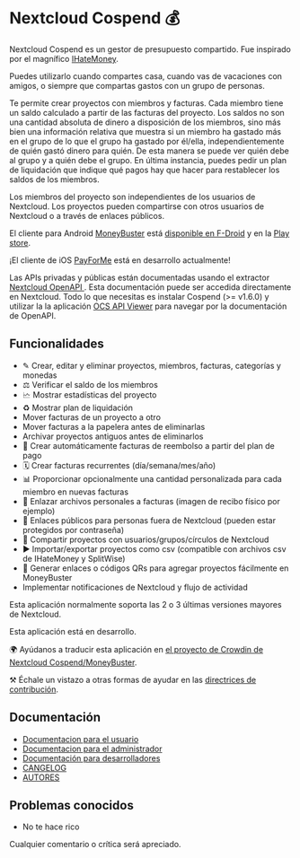 # Nextcloud Cospend 💰

Nextcloud Cospend es un gestor de presupuesto compartido. Fue inspirado por el magnífico [IHateMoney](https://github.com/spiral-project/ihatemoney/).

Puedes utilizarlo cuando compartes casa, cuando vas de vacaciones con amigos, o siempre que compartas gastos con un grupo de personas.

Te permite crear proyectos con miembros y facturas. Cada miembro tiene un saldo calculado a partir de las facturas del proyecto. Los saldos no son una cantidad absoluta de dinero a disposición de los miembros, sino más bien una información relativa que muestra si un miembro ha gastado más en el grupo de lo que el grupo ha gastado por él/ella, independientemente de quién gastó dinero para quién. De esta manera se puede ver quién debe al grupo y a quién debe el grupo. En última instancia, puedes pedir un plan de liquidación que indique qué pagos hay que hacer para restablecer los saldos de los miembros.

Los miembros del proyecto son independientes de los usuarios de Nextcloud. Los proyectos pueden compartirse con otros usuarios de Nextcloud o a través de enlaces públicos.

El cliente para Android [MoneyBuster](https://gitlab.com/eneiluj/moneybuster) está [disponible en F-Droid](https://f-droid.org/packages/net.eneiluj.moneybuster/) y en la [Play store](https://play.google.com/store/apps/details?id=net.eneiluj.moneybuster).

¡El cliente de iOS [PayForMe](https://github.com/mayflower/PayForMe) está en desarrollo actualmente!

Las APIs privadas y públicas están documentadas usando el extractor [Nextcloud OpenAPI ](https://github.com/nextcloud/openapi-extractor/). Esta documentación puede ser accedida directamente en Nextcloud. Todo lo que necesitas es instalar Cospend (>= v1.6.0) y utilizar la la aplicación [OCS API Viewer](https://apps.nextcloud.com/apps/ocs_api_viewer) para navegar por la documentación de OpenAPI.

## Funcionalidades

* ✎ Crear, editar y eliminar proyectos, miembros, facturas, categorías y monedas
* ⚖ Verificar el saldo de los miembros
* 🗠 Mostrar estadísticas del proyecto
* ♻️ Mostrar plan de liquidación
* Mover facturas de un proyecto a otro
* Mover facturas a la papelera antes de eliminarlas
* Archivar proyectos antiguos antes de eliminarlos
* 🎇 Crear automáticamente facturas de reembolso a partir del plan de pago
* 🗓️ Crear facturas recurrentes (día/semana/mes/año)
* 📊 Proporcionar opcionalmente una cantidad personalizada para cada miembro en nuevas facturas
* 🔗 Enlazar archivos personales a facturas (imagen de recibo físico por ejemplo)
* 👩 Enlaces públicos para personas fuera de Nextcloud (pueden estar protegidos por contraseña)
* 👫 Compartir proyectos con usuarios/grupos/círculos de Nextcloud
* ► Importar/exportar proyectos como csv (compatible con archivos csv de IHateMoney y SplitWise)
* 🔗 Generar enlaces o códigos QRs para agregar proyectos fácilmente en MoneyBuster
* Implementar notificaciones de Nextcloud y flujo de actividad

Esta aplicación normalmente soporta las 2 o 3 últimas versiones mayores de Nextcloud.

Esta aplicación está en desarrollo.

🌍 Ayúdanos a traducir esta aplicación en [el proyecto de Crowdin de Nextcloud Cospend/MoneyBuster](https://crowdin.com/project/moneybuster).

⚒️ Échale un vistazo a otras formas de ayudar en las [directrices de contribución](https://github.com/julien-nc/cospend-nc/blob/master/CONTRIBUTING.md).

## Documentación

* [Documentacion para el usuario](https://github.com/julien-nc/cospend-nc/blob/master/docs/user.md)
* [Documentacion para el administrador](https://github.com/julien-nc/cospend-nc/blob/master/docs/admin.md)
* [Documentación para desarrolladores](https://github.com/julien-nc/cospend-nc/blob/master/docs/dev.md)
* [CANGELOG](https://github.com/julien-nc/cospend-nc/blob/master/CHANGELOG.md#change-log)
* [AUTORES](https://github.com/julien-nc/cospend-nc/blob/master/AUTHORS.md#authors)

## Problemas conocidos

* No te hace rico

Cualquier comentario o crítica será apreciado.

